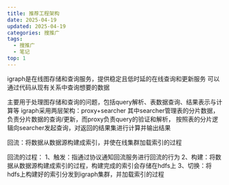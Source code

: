 ```yaml
---
title: 推荐工程架构
date: 2025-04-19
updated: 2025-04-19
categories: 搜推广
tags:
  - 搜推广
  - 笔记
top: 1
---
```


igraph是在线图存储和查询服务，提供稳定且低时延的在线查询和更新服务
可以通过代码从现有关系中查询想要的数据

主要用于处理图存储和查询的问题，包括query解析、表数据查询、结果表示与计算等
igraph采用两层架构：proxy+searcher
其中searcher管理表的分片数据，负责分片数据的查询/更新，而proxy负责query的验证和解析，
按照表的分片逻辑向searcher发起查询，对返回的结果集进行计算并输出结果


回流：将数据从数据源构建成索引，并使在线集群加载索引的过程

回流的过程：
1、触发：指通过协议通知回流服务进行回流的行为
2、构建：将数据从数据源构建成索引的过程，构建完成的索引会存储在hdfs上
3、切换：将hdfs上构建好的索引分发到igraph集群，并加载索引的过程



